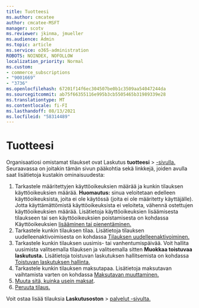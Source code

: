 ```yaml
---
title: Tuotteesi
ms.author: cmcatee
author: cmcatee-MSFT
manager: scotv
ms.reviewer: jkinma, jmueller
ms.audience: Admin
ms.topic: article
ms.service: o365-administration
ROBOTS: NOINDEX, NOFOLLOW
localization_priority: Normal
ms.custom:
- commerce_subscriptions
- "9001669"
- "3736"
ms.openlocfilehash: 67201f14f6ec304507be0b1c3509aa54047244da
ms.sourcegitcommit: ab75f66355116e995b3cb5505465b31989339e28
ms.translationtype: MT
ms.contentlocale: fi-FI
ms.lasthandoff: 08/13/2021
ms.locfileid: "58314489"
---
```

# <a name="your-products"></a>Tuotteesi

Organisaatiosi omistamat tilaukset ovat Laskutus **tuotteesi**  >  [-sivulla.](https://go.microsoft.com/fwlink/p/?linkid=842054) Seuraavassa on joitakin tämän sivun pääkohtia sekä linkkejä, joiden avulla saat lisätietoja kustakin ominaisuudesta:

1. Tarkastele määritettyjen käyttöoikeuksien määrää ja kunkin tilauksen käyttöoikeuksien määrää.
    **Huomautus:** sinua veloitetaan edelleen käyttöoikeuksista, joita ei ole käytössä (joita ei ole määritetty käyttäjälle). Jotta käyttämättömistä käyttöoikeuksista ei veloiteta, vähennä ostettujen käyttöoikeuksien määrää. Lisätietoja käyttöoikeuksien lisäämisesta tilaukseen tai sen käyttöoikeuksien poistamisesta on kohdassa Käyttöoikeuksien [lisääminen tai pienentäminen.](https://docs.microsoft.com/alchemyinsights/how-to-add-or-reduce-licenses)
2. Tarkastele kunkin tilauksen tilaa. Lisätietoja tilauksen uudelleenaktivoimisesta on kohdassa [Tilauksen uudelleenaktivoiminen.](reactivate-your-subscription.md)
3. Tarkastele kunkin tilauksen uusimis- tai vanhentumispäivää. Voit hallita uusimista valitsemalla tilauksen ja valitsemalla sitten **Muokkaa toistuvaa laskutusta.** Lisätietoja toistuvan laskutuksen hallitsemista on kohdassa [Toistuvan laskutuksen hallinta.](manage-auto-renewal.md)
4. Tarkastele kunkin tilauksen maksutapaa. Lisätietoja maksutavan vaihtamista varten on kohdassa [Maksutavan muuttaminen.](change-payment-method.md)
5. [Muuta sitä, kuinka usein maksat](change-how-often-you-pay.md).
6. [Peruuta tilaus.](https://go.microsoft.com/fwlink/?linkid=2119113)

Voit ostaa lisää tilauksia **Laskutusoston**  >  [palvelut -sivulta.](https://go.microsoft.com/fwlink/p/?linkid=868433)